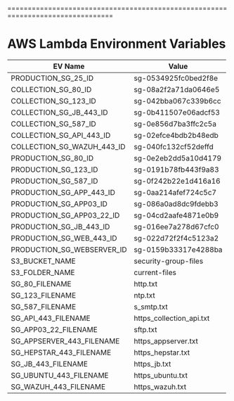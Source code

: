 

================================================================================

# AWS Lambda Environment Variables

EV Name                       | Value
---                           | --
PRODUCTION_SG_25_ID           | sg-0534925fc0bed2f8e
COLLECTION_SG_80_ID           | sg-08a2f2a71da0646e5
COLLECTION_SG_123_ID          | sg-042bba067c339b6cc
COLLECTION_SG_JB_443_ID       | sg-0b411507e06adcf53
COLLECTION_SG_587_ID          | sg-0e856d7ba3ffc2c5a
COLLECTION_SG_API_443_ID      | sg-02efce4bdb2b48edb
COLLECTION_SG_WAZUH_443_ID    | sg-040fc132cf52deffd
PRODUCTION_SG_80_ID           | sg-0e2eb2dd5a10d4179
PRODUCTION_SG_123_ID          | sg-0191b78fb443f9a83
PRODUCTION_SG_587_ID          | sg-0f242b22e1d416a16
PRODUCTION_SG_APP_443_ID      | sg-0aa214afef724c5c7
PRODUCTION_SG_APP03_ID        | sg-086a0ad8dc9fdebb3
PRODUCTION_SG_APP03_22_ID     | sg-04cd2aafe4871e0b9
PRODUCTION_SG_JB_443_ID       | sg-016ee7a278d67cfc0
PRODUCTION_SG_WEB_443_ID      | sg-022d72f2f4c5123a2
PRODUCTION_SG_WEBSERVER_ID    | sg-0159b33317e4288ba
S3_BUCKET_NAME                | security-group-files
S3_FOLDER_NAME                | current-files
SG_80_FILENAME                | http.txt
SG_123_FILENAME               | ntp.txt
SG_587_FILENAME               | s_smtp.txt
SG_API_443_FILENAME           | https_collection_api.txt
SG_APP03_22_FILENAME          | sftp.txt
SG_APPSERVER_443_FILENAME     | https_appserver.txt
SG_HEPSTAR_443_FILENAME       | https_hepstar.txt
SG_JB_443_FILENAME            | https_jb.txt
SG_UBUNTU_443_FILENAME        | https_ubuntu.txt
SG_WAZUH_443_FILENAME         | https_wazuh.txt
